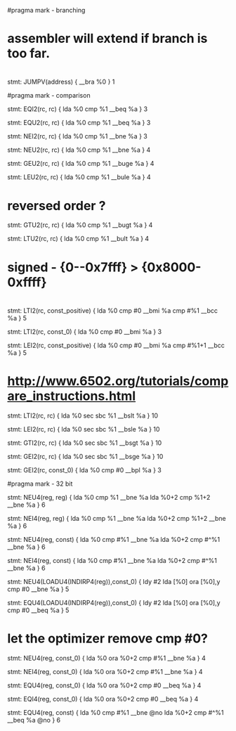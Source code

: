 #pragma mark - branching

# 
# assembler will extend if branch is too far.
#

stmt: JUMPV(address) {
    __bra %0
} 1



#pragma mark - comparison

stmt: EQI2(rc, rc) {
    lda %0
    cmp %1
    __beq %a
} 3


stmt: EQU2(rc, rc) {
    lda %0
    cmp %1
    __beq %a
} 3

stmt: NEI2(rc, rc) {
    lda %0
    cmp %1
    __bne %a
} 3

stmt: NEU2(rc, rc) {
    lda %0
    cmp %1
    __bne %a
} 4


stmt: GEU2(rc, rc) {
    lda %0
    cmp %1
    __buge %a
} 4

stmt: LEU2(rc, rc) {
    lda %0
    cmp %1
    __bule %a
} 4

# reversed order ?
stmt: GTU2(rc, rc) {
    lda %0
    cmp %1
    __bugt %a
} 4

stmt: LTU2(rc, rc) {
    lda %0
    cmp %1
    __bult %a
} 4


# signed - {0--0x7fff} > {0x8000-0xffff}
# 

stmt: LTI2(rc, const_positive) {
    lda %0
    cmp #0
    __bmi %a
    cmp #%1
    __bcc %a
} 5

stmt: LTI2(rc, const_0) {
    lda %0
    cmp #0
    __bmi %a
} 3

stmt: LEI2(rc, const_positive) {
    lda %0
    cmp #0
    __bmi %a
    cmp #%1+1
    __bcc %a
} 5


# http://www.6502.org/tutorials/compare_instructions.html
stmt: LTI2(rc, rc) {
    lda %0
    sec
    sbc %1
    __bslt %a
} 10



stmt: LEI2(rc, rc) {
    lda %0
    sec
    sbc %1
    __bsle %a
} 10

stmt: GTI2(rc, rc) {
    lda %0
    sec
    sbc %1
    __bsgt %a
} 10


stmt: GEI2(rc, rc) {
    lda %0
    sec
    sbc %1
    __bsge %a
} 10

stmt: GEI2(rc, const_0) {
    lda %0
    cmp #0
    __bpl %a
} 3


#pragma mark - 32 bit


stmt: NEU4(reg, reg) {
    lda %0
    cmp %1
    __bne %a
    lda %0+2
    cmp %1+2
    __bne %a
} 6

stmt: NEI4(reg, reg) {
    lda %0
    cmp %1
    __bne %a
    lda %0+2
    cmp %1+2
    __bne %a
} 6

stmt: NEU4(reg, const) {
    lda %0
    cmp #%1
    __bne %a
    lda %0+2
    cmp #^%1
    __bne %a
} 6

stmt: NEI4(reg, const) {
    lda %0
    cmp #%1
    __bne %a
    lda %0+2
    cmp #^%1
    __bne %a
} 6


stmt: NEU4(LOADU4(INDIRP4(reg)),const_0) {
    ldy #2
    lda [%0]
    ora [%0],y
    cmp #0
    __bne %a
} 5

stmt: EQU4(LOADU4(INDIRP4(reg)),const_0) {
    ldy #2
    lda [%0]
    ora [%0],y
    cmp #0
    __beq %a
} 5


# let the optimizer remove cmp #0?
stmt: NEU4(reg, const_0) {
    lda %0
    ora %0+2
    cmp #%1
    __bne %a
} 4

stmt: NEI4(reg, const_0) {
    lda %0
    ora %0+2
    cmp #%1
    __bne %a
} 4


stmt: EQU4(reg, const_0) {
    lda %0
    ora %0+2
    cmp #0
    __beq %a
} 4

stmt: EQI4(reg, const_0) {
    lda %0
    ora %0+2
    cmp #0
    __beq %a
} 4


stmt: EQU4(reg, const) {
    lda %0
    cmp #%1
    __bne @no
    lda %0+2
    cmp #^%1
    __beq %a
@no
} 6




